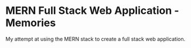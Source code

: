 # MERN Full Stack Web Application - Memories

My attempt at using the MERN stack to create a full stack web application.